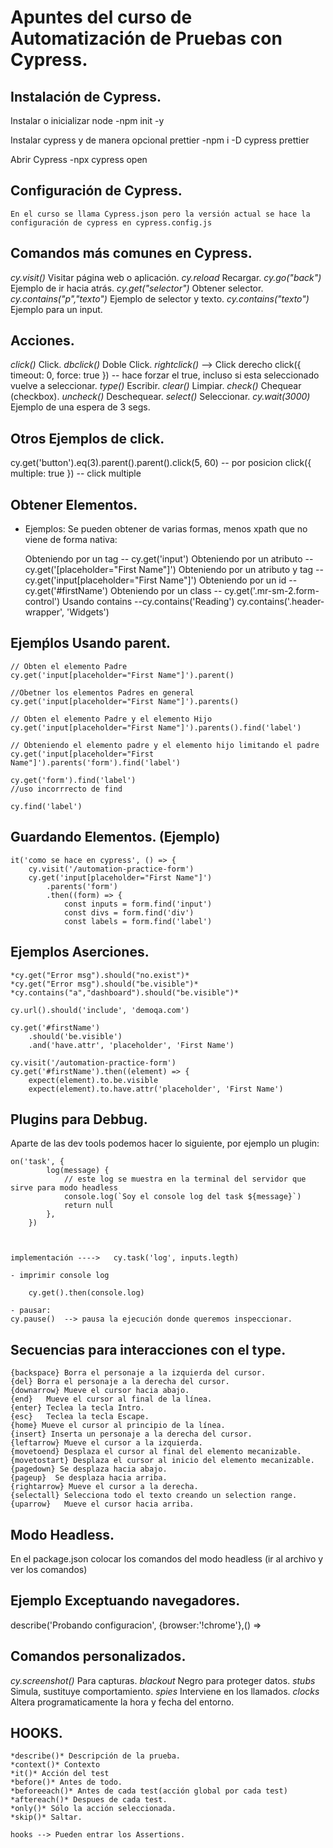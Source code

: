 # Apuntes del curso de Automatización de Pruebas con Cypress.

## Instalación de Cypress.

Instalar o inicializar node
    -npm init -y

Instalar cypress y de manera opcional prettier
    -npm i -D cypress prettier

Abrir Cypress
    -npx cypress open

## Configuración de Cypress.

    En el curso se llama Cypress.json pero la versión actual se hace la configuración de cypress en cypress.config.js

## Comandos más comunes en Cypress.

*cy.visit()* Visitar página web o aplicación.
*cy.reload* Recargar.
*cy.go("back")* Ejemplo de ir hacia atrás.
*cy.get("selector")* Obtener selector.
*cy.contains("p","texto")* Ejemplo de selector y texto.
*cy.contains("texto")* Ejemplo para un input.

## Acciones.

*click()* Click.
*dbclick()* Doble Click.
*rightclick()* --> Click derecho
click({ timeout: 0, force: true }) -- hace forzar el true, incluso si esta seleccionado vuelve a seleccionar.
*type()* Escribir.
*clear()* Limpiar.
*check()* Chequear (checkbox).
*uncheck()* Deschequear.
*select()* Seleccionar.
*cy.wait(3000)* Ejemplo de una espera de 3 segs.

## Otros Ejemplos de click.

cy.get('button').eq(3).parent().parent().click(5, 60) -- por posicion
click({ multiple: true }) -- click multiple


## Obtener Elementos.

- Ejemplos: Se pueden obtener de varias formas, menos xpath que no viene de 
forma nativa:

    Obteniendo por un tag -- cy.get('input')
    Obteniendo por un atributo -- cy.get('[placeholder="First Name"]')
    Obteniendo por un atributo y tag -- cy.get('input[placeholder="First Name"]')
    Obteniendo por un id -- cy.get('#firstName')
    Obteniendo por un class -- cy.get('.mr-sm-2.form-control')
    Usando contains --cy.contains('Reading')
		cy.contains('.header-wrapper', 'Widgets')

## Ejemṕlos Usando parent.

    // Obten el elemento Padre
    cy.get('input[placeholder="First Name"]').parent()

    //Obetner los elementos Padres en general
    cy.get('input[placeholder="First Name"]').parents()

    // Obten el elemento Padre y el elemento Hijo
    cy.get('input[placeholder="First Name"]').parents().find('label')

    // Obteniendo el elemento padre y el elemento hijo limitando el padre
    cy.get('input[placeholder="First Name"]').parents('form').find('label')
    
    cy.get('form').find('label')
    //uso incorrrecto de find

    cy.find('label')


## Guardando Elementos. (Ejemplo)

	it('como se hace en cypress', () => {
		cy.visit('/automation-practice-form')
		cy.get('input[placeholder="First Name"]')
			.parents('form')
			.then((form) => {
				const inputs = form.find('input')
				const divs = form.find('div')
				const labels = form.find('label')


## Ejemplos Aserciones.

    *cy.get("Error msg").should("no.exist")*
    *cy.get("Error msg").should("be.visible")*
    *cy.contains("a","dashboard").should("be.visible")*

	cy.url().should('include', 'demoqa.com')

    cy.get('#firstName')
        .should('be.visible')
        .and('have.attr', 'placeholder', 'First Name')

    cy.visit('/automation-practice-form')
    cy.get('#firstName').then((element) => {
        expect(element).to.be.visible
        expect(element).to.have.attr('placeholder', 'First Name')


## Plugins para Debbug.

Aparte de las dev tools podemos hacer lo siguiente, por ejemplo un plugin:


    on('task', {
            log(message) {
                // este log se muestra en la terminal del servidor que sirve para modo headless
                console.log(`Soy el console log del task ${message}`)
                return null
            },
        })



    implementación ---->   cy.task('log', inputs.legth)

    - imprimir console log

        cy.get().then(console.log)

    - pausar:
    cy.pause()  --> pausa la ejecución donde queremos inspeccionar.


## Secuencias para interacciones con el type.

    {backspace} Borra el personaje a la izquierda del cursor.
    {del} Borra el personaje a la derecha del cursor.
    {downarrow} Mueve el cursor hacia abajo.
    {end}	Mueve el cursor al final de la línea.
    {enter} Teclea la tecla Intro.
    {esc}	Teclea la tecla Escape.
    {home} Mueve el cursor al principio de la línea.
    {insert} Inserta un personaje a la derecha del cursor.
    {leftarrow} Mueve el cursor a la izquierda.
    {movetoend} Desplaza el cursor al final del elemento mecanizable.
    {movetostart} Desplaza el cursor al inicio del elemento mecanizable.
    {pagedown} Se desplaza hacia abajo.
    {pageup}  Se desplaza hacia arriba.
    {rightarrow} Mueve el cursor a la derecha.
    {selectall} Selecciona todo el texto creando un selection range.
    {uparrow}	Mueve el cursor hacia arriba.

## Modo Headless.

En el package.json colocar los comandos del modo headless (ir al archivo y ver los comandos)

## Ejemplo Exceptuando navegadores.

describe('Probando configuracion', {browser:'!chrome'},() => 

## Comandos personalizados.

*cy.screenshot()* Para capturas.
*blackout* Negro para proteger datos.
*stubs* Simula, sustituye comportamiento.
*spies* Interviene en los llamados.
*clocks* Altera programaticamente la hora y fecha del entorno.

## HOOKS.

    *describe()* Descripción de la prueba.
    *context()* Contexto
    *it()* Acción del test
    *before()* Antes de todo.
    *beforeeach()* Antes de cada test(acción global por cada test)
    *aftereach()* Despues de cada test.
    *only()* Sólo la acción seleccionada.
    *skip()* Saltar.

    hooks --> Pueden entrar los Assertions. 
